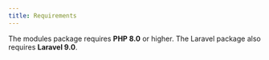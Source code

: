 ```yaml
---
title: Requirements
---
```


The modules package requires **PHP 8.0** or higher. The Laravel package also requires **Laravel 9.0**.

